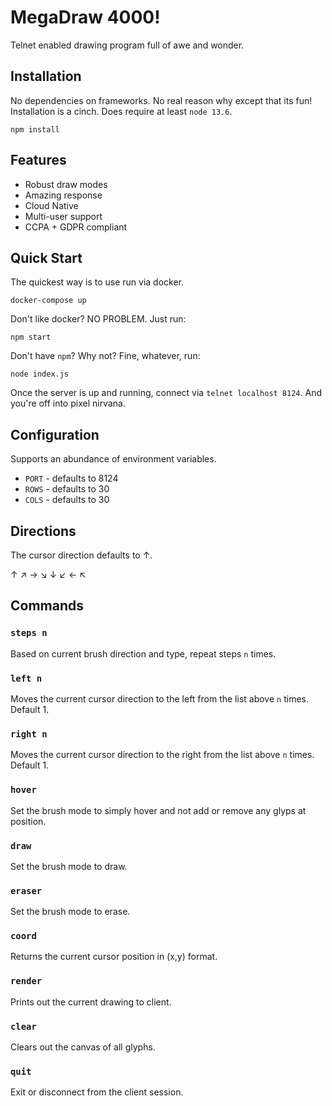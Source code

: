 # MegaDraw 4000!

Telnet enabled drawing program full of awe and wonder.

## Installation

No dependencies on frameworks. No real reason why except that its fun! Installation is a cinch. Does require at least `node 13.6`.

```
npm install
```

## Features

- Robust draw modes
- Amazing response
- Cloud Native
- Multi-user support
- CCPA + GDPR compliant

## Quick Start

The quickest way is to use run via docker.

```
docker-compose up
```

Don't like docker? NO PROBLEM. Just run:

```
npm start
```

Don't have `npm`? Why not? Fine, whatever, run:

```
node index.js
```

Once the server is up and running, connect via `telnet localhost 8124`. And you're off into pixel nirvana.

## Configuration

Supports an abundance of environment variables.

- `PORT` - defaults to 8124
- `ROWS` - defaults to 30
- `COLS` - defaults to 30

## Directions

The cursor direction defaults to ↑.

↑ ↗ → ↘ ↓ ↙ ← ↖

## Commands

### `steps n`
Based on current brush direction and type, repeat steps `n` times.

### `left n`

Moves the current cursor direction to the left from the list above `n` times. Default 1.

### `right n`

Moves the current cursor direction to the right from the list above `n` times. Default 1.

### `hover`
Set the brush mode to simply hover and not add or remove any glyps at position.

### `draw`

Set the brush mode to draw.

### `eraser`

Set the brush mode to erase.

### `coord`

Returns the current cursor position in (x,y) format.

### `render`

Prints out the current drawing to client.

### `clear`

Clears out the canvas of all glyphs.

### `quit`

Exit or disconnect from the client session.